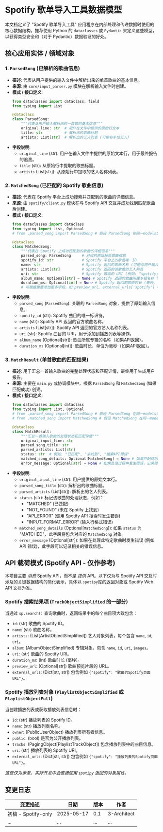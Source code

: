 # Spotify 歌单导入工具数据模型

本文档定义了 "Spotify 歌单导入工具" 应用程序在内部处理和传递数据时使用的核心数据结构。推荐使用 Python 的 `dataclasses` 或 `Pydantic` 来定义这些模型，以获得类型安全和（对于 Pydantic）数据验证的好处。

## 核心应用实体 / 领域对象

### 1. `ParsedSong` (已解析的歌曲信息)

* **描述**: 代表从用户提供的输入文件中解析出来的单首歌曲的基本信息。
* **来源**: 由 `core/input_parser.py` 模块在解析输入文件时创建。
* **模式 / 接口定义**:
    ```python
    from dataclasses import dataclass, field
    from typing import List

    @dataclass
    class ParsedSong:
        """代表从用户输入解析出的一首歌的基本信息"""
        original_line: str  # 用户在文件中提供的原始行文本
        title: str          # 解析出的歌曲标题
        artists: List[str]  # 解析出的艺人列表 (可能有多位艺人)
    ```
* **字段说明**:
    * `original_line` (str): 用户在输入文件中提供的原始文本行，用于最终报告的追溯。
    * `title` (str): 从原始行中提取的歌曲标题。
    * `artists` (List[str]): 从原始行中提取的艺人名称列表。

### 2. `MatchedSong` (已匹配的 Spotify 歌曲信息)

* **描述**: 代表在 Spotify 平台上成功搜索并匹配到的歌曲的详细信息。
* **来源**: 由 `spotify/client.py` 模块在与 Spotify API 交互并成功找到匹配歌曲后创建。
* **模式 / 接口定义**:
    ```python
    from dataclasses import dataclass
    from typing import List, Optional
    # from .parsed_song import ParsedSong # 假设 ParsedSong 在同一models文件或可导入

    @dataclass
    class MatchedSong:
        """代表在 Spotify 上成功匹配到的歌曲的详细信息"""
        parsed_song: ParsedSong     # 对应的原始解析歌曲信息
        spotify_id: str             # Spotify 平台上的歌曲唯一ID
        name: str                   # Spotify 返回的歌曲名称 (可能与用户输入略有不同)
        artists: List[str]          # Spotify 返回的该歌曲的艺人列表
        uri: str                    # Spotify 歌曲的 URI (例如: "spotify:track:TRACK_ID")
        album_name: Optional[str] = None # Spotify 返回的歌曲所属专辑名称 (可选)
        duration_ms: Optional[int] = None # Spotify 返回的歌曲时长 (毫秒, 可选)
        # 可根据需要添加更多字段，如 preview_url, external_urls['spotify'] 等
    ```
* **字段说明**:
    * `parsed_song` (`ParsedSong`): 关联的 `ParsedSong` 对象，提供了原始输入信息。
    * `spotify_id` (str): Spotify 曲目的唯一标识符。
    * `name` (str): Spotify API 返回的官方歌曲名称。
    * `artists` (List[str]): Spotify API 返回的官方艺人名称列表。
    * `uri` (str): Spotify 曲目的 URI，用于添加到播放列表等操作。
    * `album_name` (Optional[str]): 歌曲所属专辑的名称（如果API返回）。
    * `duration_ms` (Optional[int]): 歌曲时长，单位为毫秒（如果API返回）。

### 3. `MatchResult` (单首歌曲的匹配结果)

* **描述**: 用于汇总一首输入歌曲的完整处理状态和匹配详情，最终用于生成用户报告。
* **来源**: 主要在 `main.py` 或协调模块中，根据 `ParsedSong` 和 `MatchedSong` (如果匹配成功) 创建。
* **模式 / 接口定义**:
    ```python
    from dataclasses import dataclass
    from typing import List, Optional
    # from .parsed_song import ParsedSong # 假设 ParsedSong 在同一models文件或可导入
    # from .matched_song import MatchedSong # 假设 MatchedSong 在同一models文件或可导入

    @dataclass
    class MatchResult:
        """汇总一首输入歌曲的处理状态和匹配详情"""
        original_input_line: str
        parsed_song_title: str
        parsed_artists: List[str]
        status: str  # 例如: "已匹配", "未找到", "搜索API错误"
        matched_song_details: Optional[MatchedSong] = None # 如果匹配成功，则包含MatchedSong对象
        error_message: Optional[str] = None # 如果处理过程中发生错误，记录错误信息
    ```
* **字段说明**:
    * `original_input_line` (str): 用户提供的原始文本行。
    * `parsed_song_title` (str): 解析出的歌曲标题。
    * `parsed_artists` (List[str]): 解析出的艺人列表。
    * `status` (str): 标记该歌曲的处理状态，例如：
        * "MATCHED" (已匹配)
        * "NOT_FOUND" (未在 Spotify 上找到)
        * "API_ERROR" (调用 Spotify API 搜索时发生错误)
        * "INPUT_FORMAT_ERROR" (输入行格式错误)
    * `matched_song_details` (Optional[`MatchedSong`]): 如果 `status` 为 "MATCHED"，此字段将包含对应的 `MatchedSong` 对象。
    * `error_message` (Optional[str]): 如果在处理此特定歌曲时发生错误 (例如 API 错误)，此字段可以记录相关的错误信息。

## API 载荷模式 (Spotify API - 仅作参考)

本项目主要 *消费* Spotify API，而不是 *提供* API。以下仅为与 Spotify API 交互时涉及的关键数据结构的简化表示，具体以 `spotipy`库的返回对象或 Spotify Web API 文档为准。

### Spotify 搜索结果项 (`TrackObjectSimplified` 的一部分)

当通过 `sp.search()` 查询歌曲时，返回结果中的每个曲目项大致包含：

* `id`: (str) 歌曲的 Spotify ID。
* `name`: (str) 歌曲名称。
* `artists`: (List[ArtistObjectSimplified]) 艺人对象列表，每个包含 `name`, `id`, `uri`。
* `album`: (AlbumObjectSimplified) 专辑对象，包含 `name`, `id`, `uri`, `images`。
* `uri`: (str) 歌曲的 Spotify URI。
* `duration_ms`: (int) 歌曲时长 (毫秒)。
* `preview_url`: (Optional[str]) 歌曲预览片段的 URL。
* `external_urls`: (Dict[str, str]) 包含例如 `{"spotify": "歌曲的Spotify页面URL"}`。

### Spotify 播放列表对象 (`PlaylistObjectSimplified` 或 `PlaylistObjectFull`)

当创建播放列表或获取播放列表信息时：

* `id`: (str) 播放列表的 Spotify ID。
* `name`: (str) 播放列表名称。
* `owner`: (PublicUserObject) 播放列表所有者信息。
* `public`: (bool) 是否为公开播放列表。
* `tracks`: (PagingObject[PlaylistTrackObject]) 包含播放列表中的曲目信息。
* `uri`: (str) 播放列表的 Spotify URI。
* `external_urls`: (Dict[str, str]) 包含例如 `{"spotify": "播放列表的Spotify页面URL"}`。

*这些仅为示意，实际开发中会直接使用 `spotipy` 返回的对象属性。*

## 变更日志

| 变更描述             | 日期       | 版本 | 作者        |
| -------------------- | ---------- | ---- | ----------- |
| 初稿 - Spotify-only | 2025-05-17 | 0.1  | 3-Architect |
| ...                  | ...        | ...  | ...         |